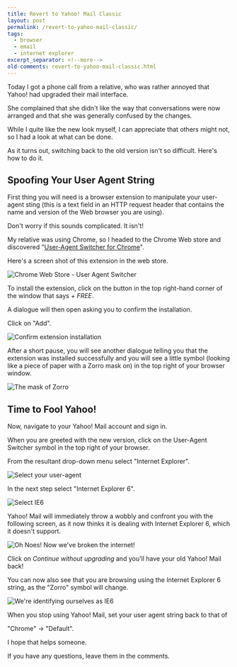 ```yaml
---
title: Revert to Yahoo! Mail Classic
layout: post
permalink: /revert-to-yahoo-mail-classic/
tags:
  - browser
  - email
  - internet explorer
excerpt_separator: <!--more-->
old-comments: revert-to-yahoo-mail-classic.html
---
```


Today I got a phone call from a relative, who was rather annoyed that Yahoo! had upgraded their mail interface.

She complained that she didn't like the way that conversations were now arranged and that she was generally confused by the changes.

While I quite like the new look myself, I can appreciate that others might not, so I had a look at what can be done.

As it turns out, switching back to the old version isn't so difficult. Here's how to do it.

<!--more-->

## Spoofing Your User Agent String

First thing you will need is a browser extension to manipulate your user-agent sting (this is a text field in an HTTP request header that contains the name and version of the Web browser you are using).

Don't worry if this sounds complicated. It isn't!

My relative was using Chrome, so I headed to the Chrome Web store and discovered "[User-Agent Switcher for Chrome](https://chrome.google.com/webstore/detail/user-agent-switcher-for-c/djflhoibgkdhkhhcedjiklpkjnoahfmg "Quickly switch between user-agent strings on the fly")".

Here's a screen shot of this extension in the web store.

![Chrome Web Store - User Agent Switcher](https://res.cloudinary.com/hibbard/image/upload/v1529665469/user-agent-switcher-1.png "Chrome Web Store - User Agent Switcher")

To install the extension, click on the button in the top right-hand corner of the window that says _+ FREE_.

A dialogue will then open asking you to confirm the installation.

Click on "Add".

![Confirm extension installation](https://res.cloudinary.com/hibbard/image/upload/v1529665466/user-agent-switcher-2.png "Confirm extension installation")

After a short pause, you will see another dialogue telling you that the extension was installed successfully and you will see a little symbol (looking like a piece of paper with a Zorro mask on) in the top right of your browser window.

![The mask of Zorro](https://res.cloudinary.com/hibbard/image/upload/v1529665466/user-agent-switcher-3.png "The mask of Zorro")

## Time to Fool Yahoo!

Now, navigate to your Yahoo! Mail account and sign in.

When you are greeted with the new version, click on the User-Agent Switcher symbol in the top right of your browser.

From the resultant drop-down menu select "Internet Explorer".

![Select your user-agent](https://res.cloudinary.com/hibbard/image/upload/v1529665466/user-agent-switcher-4.png "Select your user-agent")

In the next step select "Internet Explorer 6".

![Select IE6](https://res.cloudinary.com/hibbard/image/upload/v1529665466/user-agent-switcher-5.png "Select IE6")

Yahoo! Mail will immediately throw a wobbly and confront you with the following screen, as it now thinks it is dealing with Internet Explorer 6, which it doesn't support.

![Oh Noes! Now we've broken the internet!](https://res.cloudinary.com/hibbard/image/upload/v1529665467/user-agent-switcher-6.jpg "Oh Noes! Now we've broken the internet!")

Click on _Continue without upgrading_ and you'll have your old Yahoo! Mail back!

You can now also see that you are browsing using the Internet Explorer 6 string, as the "Zorro" symbol will change.

![We're identifying ourselves as IE6](https://res.cloudinary.com/hibbard/image/upload/v1529665467/user-agent-switcher-7.png "We're identifying ourselves as IE6")

When you stop using Yahoo! Mail, set your user agent string back to that of

"Chrome" -> "Default".

I hope that helps someone.

If you have any questions, leave them in the comments.
